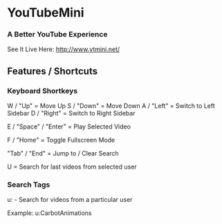 # YouTubeMini

### A Better YouTube Experience

See It Live Here:
http://www.ytmini.net/

## Features / Shortcuts

### Keyboard Shortkeys
W / "Up" = Move Up
S / "Down" = Move Down
A / "Left" = Switch to Left Sidebar
D / "Right" = Switch to Right Sidebar

E / "Space" / "Enter" = Play Selected Video

F / "Home" = Toggle Fullscreen Mode

"Tab" / "End" = Jump to / Clear Search

U = Search for last videos from selected user

### Search Tags
u: - Search for videos from a particular user

Example:
u:CarbotAnimations